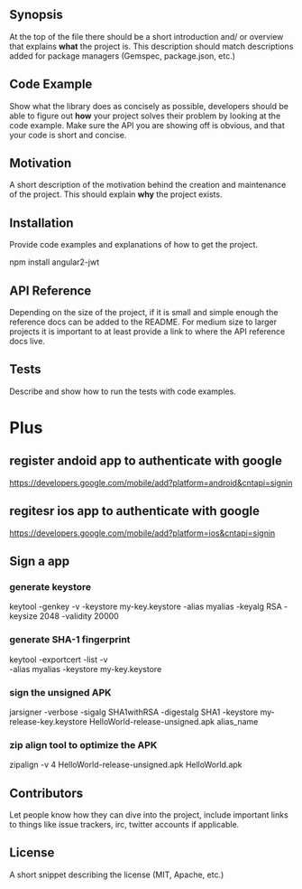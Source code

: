 ## Synopsis

At the top of the file there should be a short introduction and/ or overview that explains **what** the project is. This description should match descriptions added for package managers (Gemspec, package.json, etc.)

## Code Example

Show what the library does as concisely as possible, developers should be able to figure out **how** your project solves their problem by looking at the code example. Make sure the API you are showing off is obvious, and that your code is short and concise.

## Motivation

A short description of the motivation behind the creation and maintenance of the project. This should explain **why** the project exists.

## Installation

Provide code examples and explanations of how to get the project.

npm install angular2-jwt

## API Reference

Depending on the size of the project, if it is small and simple enough the reference docs can be added to the README. For medium size to larger projects it is important to at least provide a link to where the API reference docs live.

## Tests

Describe and show how to run the tests with code examples.

# Plus

## register andoid app to authenticate with google
https://developers.google.com/mobile/add?platform=android&cntapi=signin
## regitesr ios app to authenticate with google
https://developers.google.com/mobile/add?platform=ios&cntapi=signin

## Sign a app
### generate keystore
keytool -genkey -v -keystore my-key.keystore -alias myalias -keyalg RSA -keysize 2048 -validity 20000
### generate SHA-1 fingerprint
keytool -exportcert -list -v \
-alias myalias -keystore my-key.keystore
### sign the unsigned APK
jarsigner -verbose -sigalg SHA1withRSA -digestalg SHA1 -keystore my-release-key.keystore HelloWorld-release-unsigned.apk alias_name
### zip align tool to optimize the APK
zipalign -v 4 HelloWorld-release-unsigned.apk HelloWorld.apk

## Contributors

Let people know how they can dive into the project, include important links to things like issue trackers, irc, twitter accounts if applicable.

## License

A short snippet describing the license (MIT, Apache, etc.)

